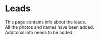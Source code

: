 # Leads
This page contains info about the leads.<br>
All the photos and names have been added.<br>
Additonal info needs to be added.
